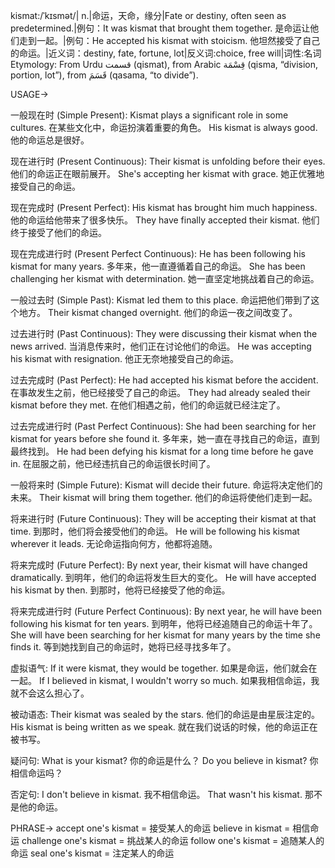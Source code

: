 kismat:/ˈkɪsmət/| n.|命运，天命，缘分|Fate or destiny, often seen as predetermined.|例句：It was kismat that brought them together. 是命运让他们走到一起。|例句：He accepted his kismat with stoicism. 他坦然接受了自己的命运。|近义词：destiny, fate, fortune, lot|反义词:choice, free will|词性:名词
Etymology: From Urdu قسمت (qismat), from Arabic قِسْمَة (qisma, “division, portion, lot”), from قَسَمَ (qasama, “to divide”).


USAGE->

一般现在时 (Simple Present):
Kismat plays a significant role in some cultures.  在某些文化中，命运扮演着重要的角色。
His kismat is always good. 他的命运总是很好。

现在进行时 (Present Continuous):
Their kismat is unfolding before their eyes. 他们的命运正在眼前展开。
She's accepting her kismat with grace. 她正优雅地接受自己的命运。

现在完成时 (Present Perfect):
His kismat has brought him much happiness. 他的命运给他带来了很多快乐。
They have finally accepted their kismat. 他们终于接受了他们的命运。

现在完成进行时 (Present Perfect Continuous):
He has been following his kismat for many years. 多年来，他一直遵循着自己的命运。
She has been challenging her kismat with determination. 她一直坚定地挑战着自己的命运。


一般过去时 (Simple Past):
Kismat led them to this place. 命运把他们带到了这个地方。
Their kismat changed overnight. 他们的命运一夜之间改变了。


过去进行时 (Past Continuous):
They were discussing their kismat when the news arrived.  当消息传来时，他们正在讨论他们的命运。
He was accepting his kismat with resignation. 他正无奈地接受自己的命运。


过去完成时 (Past Perfect):
He had accepted his kismat before the accident. 在事故发生之前，他已经接受了自己的命运。
They had already sealed their kismat before they met. 在他们相遇之前，他们的命运就已经注定了。


过去完成进行时 (Past Perfect Continuous):
She had been searching for her kismat for years before she found it. 多年来，她一直在寻找自己的命运，直到最终找到。
He had been defying his kismat for a long time before he gave in. 在屈服之前，他已经违抗自己的命运很长时间了。


一般将来时 (Simple Future):
Kismat will decide their future. 命运将决定他们的未来。
Their kismat will bring them together. 他们的命运将使他们走到一起。


将来进行时 (Future Continuous):
They will be accepting their kismat at that time. 到那时，他们将会接受他们的命运。
He will be following his kismat wherever it leads. 无论命运指向何方，他都将追随。


将来完成时 (Future Perfect):
By next year, their kismat will have changed dramatically. 到明年，他们的命运将发生巨大的变化。
He will have accepted his kismat by then. 到那时，他将已经接受了他的命运。


将来完成进行时 (Future Perfect Continuous):
By next year, he will have been following his kismat for ten years. 到明年，他将已经追随自己的命运十年了。
She will have been searching for her kismat for many years by the time she finds it. 等到她找到自己的命运时，她将已经寻找多年了。

虚拟语气:
If it were kismat, they would be together. 如果是命运，他们就会在一起。
If I believed in kismat, I wouldn't worry so much. 如果我相信命运，我就不会这么担心了。

被动语态:
Their kismat was sealed by the stars. 他们的命运是由星辰注定的。
His kismat is being written as we speak. 就在我们说话的时候，他的命运正在被书写。

疑问句:
What is your kismat? 你的命运是什么？
Do you believe in kismat? 你相信命运吗？

否定句:
I don't believe in kismat. 我不相信命运。
That wasn't his kismat. 那不是他的命运。


PHRASE->
accept one's kismat = 接受某人的命运
believe in kismat = 相信命运
challenge one's kismat = 挑战某人的命运
follow one's kismat = 追随某人的命运
seal one's kismat = 注定某人的命运


